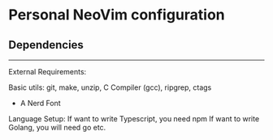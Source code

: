 # Personal NeoVim configuration

## Dependencies
---
External Requirements:

Basic utils: git, make, unzip, C Compiler (gcc), ripgrep, ctags
- A Nerd Font

Language Setup:
If want to write Typescript, you need npm
If want to write Golang, you will need go
etc.

